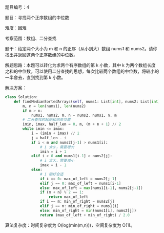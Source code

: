 题目编号：4

题目：寻找两个正序数组的中位数

难度：困难

考察范围：数组、二分查找

题干：给定两个大小为 m 和 n 的正序（从小到大）数组 nums1 和 nums2。请你找出并返回这两个正序数组的中位数。

解题思路：本题可以转化为求两个有序数组的第 k 小数，其中 k 为两个数组长度之和的中位数。可以使用二分查找的思想，每次比较两个数组的中位数，将较小的一半舍去，直到找到第 k 小数。

解决方案：

```python
class Solution:
    def findMedianSortedArrays(self, nums1: List[int], nums2: List[int]) -> float:
        m, n = len(nums1), len(nums2)
        if m > n:
            nums1, nums2, m, n = nums2, nums1, n, m
        # 二分查找的起始和结束位置
        imin, imax, half_len = 0, m, (m + n + 1) // 2
        while imin <= imax:
            i = (imin + imax) // 2
            j = half_len - i
            if i < m and nums2[j-1] > nums1[i]:
                # i 太小，需要增大
                imin = i + 1
            elif i > 0 and nums1[i-1] > nums2[j]:
                # i 太大，需要减小
                imax = i - 1
            else:
                # i 刚好合适
                if i == 0: max_of_left = nums2[j-1]
                elif j == 0: max_of_left = nums1[i-1]
                else: max_of_left = max(nums1[i-1], nums2[j-1])
                if (m + n) % 2 == 1:
                    return max_of_left
                if i == m: min_of_right = nums2[j]
                elif j == n: min_of_right = nums1[i]
                else: min_of_right = min(nums1[i], nums2[j])
                return (max_of_left + min_of_right) / 2.0
```

算法复杂度：时间复杂度为 O(log(min(m,n)))，空间复杂度为 O(1)。